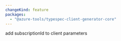 ```yaml
---
changeKind: feature
packages:
  - "@azure-tools/typespec-client-generator-core"
---
```


add subscriptionId to client parameters
